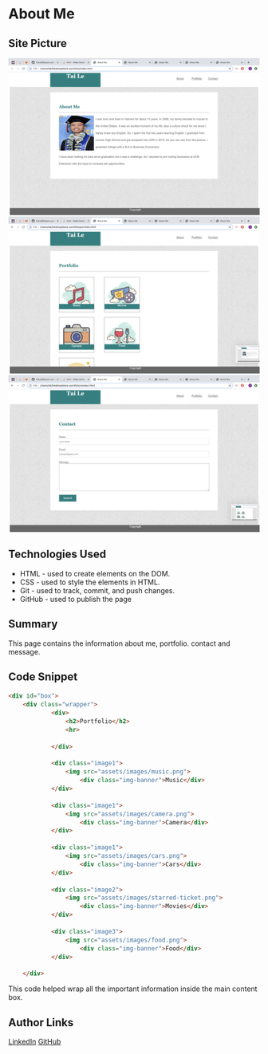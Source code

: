 # About Me

## Site Picture
![Site](about.png)
![Site](portfolio.png)
![Site](contact.png)


## Technologies Used
- HTML - used to create elements on the DOM.
- CSS - used to style the elements in HTML.
- Git - used to track, commit, and push changes.
- GitHub - used to publish the page

## Summary
This page contains the information about me, portfolio. contact and message.

## Code Snippet
```html
<div id="box">
    <div class="wrapper">
            <div>
                <h2>Portfolio</h2>
                <hr>

            </div>
            
            <div class="image1">
                <img src="assets/images/music.png">
                    <div class="img-banner">Music</div>
            </div>
                
            <div class="image1">
                <img src="assets/images/camera.png">
                    <div class="img-banner">Camera</div>
            </div>

            <div class="image1">
                <img src="assets/images/cars.png">
                    <div class="img-banner">Cars</div>
            </div>

            <div class="image2">
                <img src="assets/images/starred-ticket.png">
                    <div class="img-banner">Movies</div>
            </div>
            
            <div class="image3">
                <img src="assets/images/food.png">
                    <div class="img-banner">Food</div>
            </div>

    </div>
```
This code helped wrap all the important information inside the main content box.

## Author Links
[LinkedIn](www.linkedin.com/in/tu-tai-le-2a9646139)
[GitHub](https://github.com/TaiLe96)
